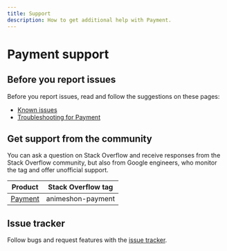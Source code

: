 ```yaml
---
title: Support
description: How to get additional help with Payment.
---
```


# Payment support

## Before you report issues

Before you report issues, read and follow the suggestions on these pages:

- [Known issues](/payment/docs/issues)
- [Troubleshooting for Payment](/payment/docs/troubleshooting)

## Get support from the community

You can ask a question on Stack Overflow and receive responses from the Stack Overflow community, but also from Google engineers, who monitor the tag and offer unofficial support.

| Product | Stack Overflow tag |
| --- | --- |
| [Payment](https://stackoverflow.com/questions/tagged/animeshon-payment) | animeshon-payment |

## Issue tracker

Follow bugs and request features with the [issue tracker](https://github.com/animeshon/issue-tracker/issues).
